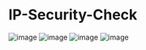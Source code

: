# IP-Security-Check

![image](https://github.com/user-attachments/assets/6e9d1413-7645-4a5d-9c8a-f095544bde05)
![image](https://github.com/user-attachments/assets/de78a793-2c5f-414c-801d-512d5e015135)
![image](https://github.com/user-attachments/assets/0e26bd5d-7595-4e6a-9327-16529cd921ec)
![image](https://github.com/user-attachments/assets/cfb8267d-247c-4971-999f-e2dc5290c0b8)
